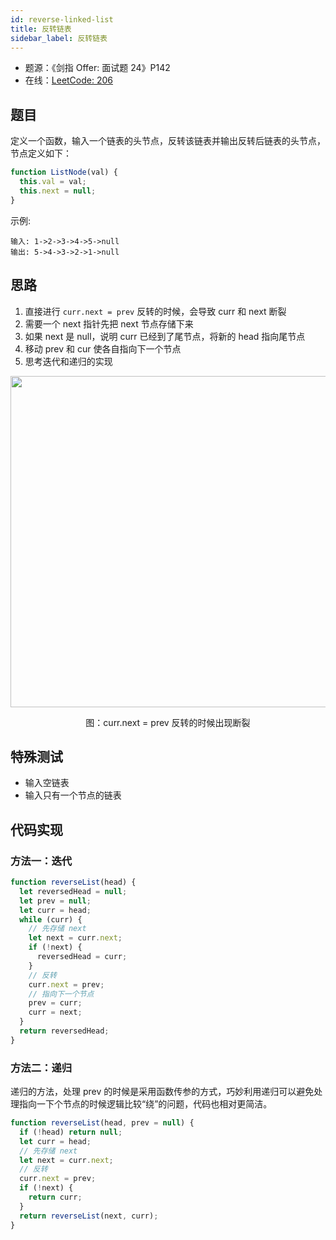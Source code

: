 ```yaml
---
id: reverse-linked-list
title: 反转链表
sidebar_label: 反转链表
---
```


- 题源：《剑指 Offer: 面试题 24》P142
- 在线：[LeetCode: 206](https://leetcode-cn.com/problems/reverse-linked-list/)

## 题目

定义一个函数，输入一个链表的头节点，反转该链表并输出反转后链表的头节点，节点定义如下：

```js
function ListNode(val) {
  this.val = val;
  this.next = null;
}
```

示例:

```text
输入: 1->2->3->4->5->null
输出: 5->4->3->2->1->null
```

## 思路

1. 直接进行 `curr.next = prev` 反转的时候，会导致 curr 和 next 断裂
2. 需要一个 next 指针先把 next 节点存储下来
3. 如果 next 是 null，说明 curr 已经到了尾节点，将新的 head 指向尾节点
4. 移动 prev 和 cur 使各自指向下一个节点
5. 思考迭代和递归的实现

<div align="center">
    <img width="530" src="https://cosmos-x.oss-cn-hangzhou.aliyuncs.com/O4XZYO.jpg" />
    <p>图：curr.next = prev 反转的时候出现断裂</p>
</div>

## 特殊测试

- 输入空链表
- 输入只有一个节点的链表

## 代码实现

### 方法一：迭代

```js
function reverseList(head) {
  let reversedHead = null;
  let prev = null;
  let curr = head;
  while (curr) {
    // 先存储 next
    let next = curr.next;
    if (!next) {
      reversedHead = curr;
    }
    // 反转
    curr.next = prev;
    // 指向下一个节点
    prev = curr;
    curr = next;
  }
  return reversedHead;
}
```

### 方法二：递归

递归的方法，处理 prev 的时候是采用函数传参的方式，巧妙利用递归可以避免处理指向一下个节点的时候逻辑比较“绕”的问题，代码也相对更简洁。

```js
function reverseList(head, prev = null) {
  if (!head) return null;
  let curr = head;
  // 先存储 next
  let next = curr.next;
  // 反转
  curr.next = prev;
  if (!next) {
    return curr;
  }
  return reverseList(next, curr);
}
```
